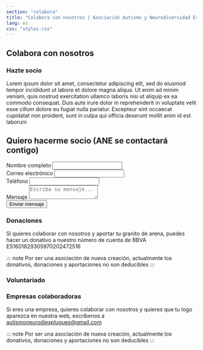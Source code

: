 ```yaml
---
section: "colabora"
title: "Colabora con nosotros | Asociación Autismo y Neurodiversidad Esplugues"
lang: es
css: "styles.css"
---
```


## Colabora con nosotros

### Hazte socio
Lorem ipsum dolor sit amet, consectetur adipiscing elit, sed do eiusmod tempor incididunt ut labore et dolore magna aliqua. Ut enim ad minim veniam, quis nostrud exercitation ullamco laboris nisi ut aliquip ex ea commodo consequat. Duis aute irure dolor in reprehenderit in voluptate velit esse cillum dolore eu fugiat nulla pariatur. Excepteur sint occaecat cupidatat non proident, sunt in culpa qui officia deserunt mollit anim id est laborum
<div class="form-container">
    <h2>Quiero hacerme socio (ANE se contactará contigo)</h2>
    <form id="contactForm" action="https://api.web3forms.com/submit" method="POST">
        <input type="hidden" name="access_key" value="cb8f9c5f-ed05-4059-8076-d3b91b8641ba">
        <input type="hidden" name="redirect" value="https://web3forms.com/success">
        <input type="hidden" name="subject" value="New message from website">
        <input type="hidden" name="from_name" value="Autismo esplugues">
        <div class="form-group">
            <label for="name">Nombre completo</label>
            <input type="text" id="name" name="name" autocomplete="on" required>
        </div>
        <div class="form-group">
            <label for="email">Correo electrónico</label>
            <input type="email" id="email" name="email" autocomplete="on" required>
        </div>
        <div class="form-group">
            <label for="subject">Teléfono</label>
            <input type="text" id="subject" name="subject" required>
        </div>
        <div class="form-group">
            <label for="message">Mensaje</label>
            <textarea id="message" name="message" required placeholder="Escriba su mensaje..."></textarea>
        </div>
        <input type="checkbox" name="botcheck" style="display: none;">
        <button type="submit" class="submit-btn">Enviar mensaje</button>
    </form>
</div>

### Donaciones
Si quieres colaborar con nosotros y aportar tu granito de arena, puedes hacer un donativo a nuestro número de cuenta de BBVA
ES1601829305970202472516

::: note
Por ser una asociación de nueva creación, actualmente los donativos, donaciones y aportaciones no son deducibles
:::

### Voluntariado

### Empresas colaboradoras
Si eres una empresa, quieres colaborar con nosotros y quieres que tu logo aparezca en nuestra web, escríbenos a autismoneurodiesplugues@gmail.com

::: note
Por ser una asociación de nueva creación, actualmente los donativos, donaciones y aportaciones no son deducibles
:::
